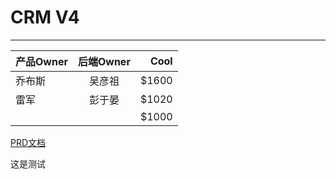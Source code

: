 # CRM V4
---

| 产品Owner| 后端Owner| Cool  |
| --------|:--------:| -----:|
| 乔布斯   | 吴彦祖   | $1600 |
|   雷军  |   彭于晏 |  $1020 |
|         |         |  $1000 |

[PRD文档](http://10.10.10.40/CRM/index.html)


这是测试
